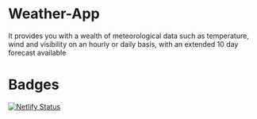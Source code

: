 # Weather-App
It provides you with a wealth of meteorological data such as temperature, wind and visibility on an hourly or daily basis, with an extended 10 day forecast available

# Badges
[![Netlify Status](https://api.netlify.com/api/v1/badges/c5c1f8dc-8530-44fc-82e3-611e9ed8f78f/deploy-status)](https://app.netlify.com/sites/fourseasons-weatherapp/deploys)
